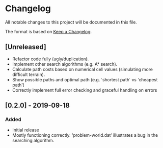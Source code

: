 # Changelog

All notable changes to this project will be documented in this file.

The format is based on [Keep a Changelog](https://keepachangelog.com/en/1.0.0/).

## [Unreleased]

- Refactor code fully (ugly/duplication).
- Implement other search algorithms (e.g. A\* search).
- Calculate path costs based on numerical cell values (simulating more difficult terrain).
- Show possible paths and optimal path (e.g. 'shortest path' vs 'cheapest path')
- Correctly implement full error checking and graceful handling on errors

## [0.2.0] - 2019-09-18
### Added

- Initial release
- Mostly functioning correctly. 'problem-world.dat' illustrates a bug in the searching algorithm.
